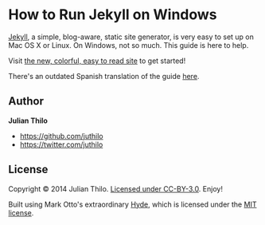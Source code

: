How to Run Jekyll on Windows
============================

[Jekyll](http://jekyllrb.com), a simple, blog-aware, static site generator, is very easy to set up on Mac OS X or Linux. On Windows, not so much. This guide is here to help.

Visit [the new, colorful, easy to read site](http://jekyll-windows.juthilo.com) to get started!

There's an outdated Spanish translation of the guide [here](https://github.com/juthilo/run-jekyll-on-windows/blob/master/es/README.md).

## Author

**Julian Thilo**

* <https://github.com/juthilo>
* <https://twitter.com/juthilo>

## License

Copyright &copy; 2014 Julian Thilo. [Licensed under CC-BY-3.0](LICENSE). Enjoy!

Built using Mark Otto's extraordinary [Hyde](http://hyde.getpoole.com), which is licensed under the [MIT license](https://github.com/juthilo/run-jekyll-on-windows/blob/master/LICENSE-hyde.md).
